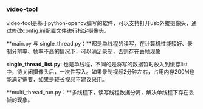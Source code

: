 ### video-tool

video-tool是基于python-opencv编写的软件，可以支持打开usb外接摄像头，通过修改config.ini配置文件进行指定摄像头。

**main.py 与 single_thread.py：**都是单线程的读写，在计算机性能较好、录制分辨率、帧率不高的情况下，可以满足录制，否则存在丢帧现象



**single_thread_list.py**: 也是单线程，不同的是将写的数据暂时放入到缓存list中，待关闭摄像头后，一次性写入。如果录制视频2分钟左右，占用内存200M也能满足需要，如果是较长视频不建议采用。



**multi_thread_run.py：**多线程下，读写线程数据分离，解决单线程下存在丢帧的现象。